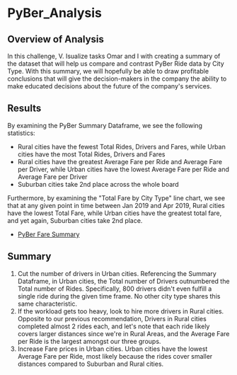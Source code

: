 # PyBer_Analysis

## Overview of Analysis
In this challenge, V. Isualize tasks Omar and I with creating a summary of the dataset that will help us compare and contrast PyBer Ride data by City Type. With this summary, we will hopefully be able to draw profitable conclusions that will give the decision-makers in the company the ability to make educated decisions about the future of the company's services. 

## Results
By examining the PyBer Summary Dataframe, we see the following statistics:
- Rural cities have the fewest Total Rides, Drivers and Fares, while Urban cities have the most Total Rides, Drivers and Fares
- Rural cities have the greatest Average Fare per Ride and Average Fare per Driver, while Urban cities have the lowest Average Fare per Ride and Average Fare per Driver
- Suburban cities take 2nd place across the whole board

Furthermore, by examining the "Total Fare by City Type" line chart, we see that at any given point in time between Jan 2019 and Apr 2019, Rural cities have the lowest Total Fare, while Urban cities have the greatest total fare, and yet again, Suburban cities take 2nd place. 

- [PyBer Fare Summary](analysis/PyBer_fare_summary.png)

## Summary
1. Cut the number of drivers in Urban cities. Referencing the Summary Dataframe, in Urban cities, the Total number of Drivers outnumbered the Total number of Rides. Specifically, 800 drivers didn't even fulfill a single ride during the given time frame. No other city type shares this same characteristic. 
2. If the workload gets too heavy, look to hire more drivers in Rural cities. Opposite to our previous recommendation, Drivers in Rural cities completed almost 2 rides each, and let's note that each ride likely covers larger distances since we're in Rural Areas, and the Average Fare per Ride is the largest amongst our three groups. 
3. Increase Fare prices in Urban cities. Urban cities have the lowest Average Fare per Ride, 
most likely because the rides cover smaller distances compared to Suburban and Rural cities. 
